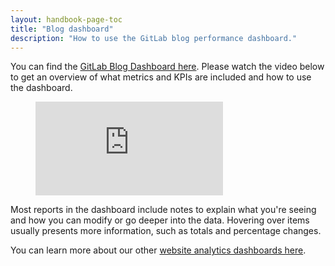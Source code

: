 ```yaml
---
layout: handbook-page-toc
title: "Blog dashboard"
description: "How to use the GitLab blog performance dashboard."
---
```


You can find the [GitLab Blog Dashboard here](https://datastudio.google.com/s/vENymsekyR0). Please watch the video below to get an overview of what metrics and KPIs are included and how to use the dashboard.
<!-- blank line -->
<figure class="video_container">
  <iframe src="https://www.youtube.com/embed/jJnUmKaxu5g" frameborder="0" allowfullscreen="true"> </iframe>
</figure>
<!-- blank line -->
Most reports in the dashboard include notes to explain what you're seeing and how you can modify or go deeper into the data. Hovering over items usually presents more information, such as totals and percentage changes. 

You can learn more about our other [website analytics dashboards here](/handbook/marketing/inbound-marketing/search-marketing/analytics/).
